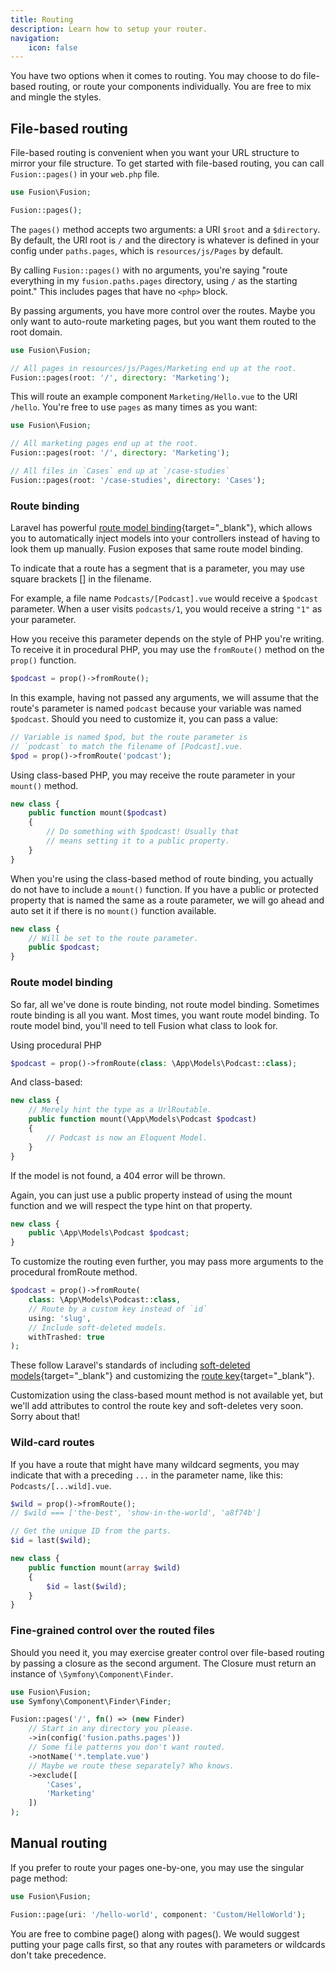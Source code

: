 ```yaml
---
title: Routing
description: Learn how to setup your router.
navigation:
    icon: false
---
```


You have two options when it comes to routing. You may choose to do file-based routing, or route your components individually. You are free to mix and mingle the styles.

## File-based routing

File-based routing is convenient when you want your URL structure to mirror your file structure. To get started with file-based routing, you can call `Fusion::pages()` in your `web.php` file.

```php [web.php]
use Fusion\Fusion;

Fusion::pages();
```

The `pages()` method accepts two arguments: a URI `$root` and a `$directory`. By default, the URI root is `/` and the directory is whatever is defined in your config under `paths.pages`, which is `resources/js/Pages` by default.

By calling `Fusion::pages()` with no arguments, you're saying "route everything in my `fusion.paths.pages` directory, using `/` as the starting point." This includes pages that have no `<php>` block.

By passing arguments, you have more control over the routes. Maybe you only want to auto-route marketing pages, but you want them routed to the root domain.
```php [web.php]
use Fusion\Fusion;

// All pages in resources/js/Pages/Marketing end up at the root.
Fusion::pages(root: '/', directory: 'Marketing');
```

This will route an example component `Marketing/Hello.vue` to the URI `/hello`. You're free to use `pages` as many times as you want:
```php [web.php]
use Fusion\Fusion;

// All marketing pages end up at the root.
Fusion::pages(root: '/', directory: 'Marketing');

// All files in `Cases` end up at `/case-studies`
Fusion::pages(root: '/case-studies', directory: 'Cases');
```

### Route binding

Laravel has powerful [route model binding](https://laravel.com/docs/routing#route-model-binding){target="_blank"}, which allows you to automatically inject models into your controllers instead of having to look them up manually. Fusion exposes that same route model binding.

To indicate that a route has a segment that is a parameter, you may use square brackets [] in the filename.

For example, a file name `Podcasts/[Podcast].vue` would receive a `$podcast` parameter. When a user visits `podcasts/1`, you would receive a string `"1"` as your parameter.

How you receive this parameter depends on the style of PHP you're writing. To receive it in procedural PHP, you may use the `fromRoute()` method on the `prop()` function.

```php
$podcast = prop()->fromRoute();
```

In this example, having not passed any arguments, we will assume that the route's parameter is named `podcast` because your variable was named `$podcast`. Should you need to customize it, you can pass a value:

```php
// Variable is named $pod, but the route parameter is
// `podcast` to match the filename of [Podcast].vue.
$pod = prop()->fromRoute('podcast');
```

Using class-based PHP, you may receive the route parameter in your `mount()` method.

```php
new class {
    public function mount($podcast)
    {
        // Do something with $podcast! Usually that
        // means setting it to a public property.
    }
}
```

When you're using the class-based method of route binding, you actually do not have to include a `mount()` function. If you have a public or protected property that is named the same as a route parameter, we will go ahead and auto set it if there is no `mount()` function available.

```php
new class {
    // Will be set to the route parameter.
    public $podcast;
}
```

### Route model binding

So far, all we've done is route binding, not route model binding. Sometimes route binding is all you want. Most times, you want route model binding. To route model bind, you'll need to tell Fusion what class to look for.

Using procedural PHP

```php
$podcast = prop()->fromRoute(class: \App\Models\Podcast::class);
```
And class-based:

```php
new class {
    // Merely hint the type as a UrlRoutable. 
    public function mount(\App\Models\Podcast $podcast)
    {
        // Podcast is now an Eloquent Model.
    }
}
```

If the model is not found, a 404 error will be thrown.

Again, you can just use a public property instead of using the mount function and we will respect the type hint on that property.

```php
new class {
    public \App\Models\Podcast $podcast;
}
```

To customize the routing even further, you may pass more arguments to the procedural fromRoute method.

```php
$podcast = prop()->fromRoute(
    class: \App\Models\Podcast::class,
    // Route by a custom key instead of `id`
    using: 'slug',
    // Include soft-deleted models. 
    withTrashed: true
);
```

These follow Laravel's standards of including [soft-deleted models](https://laravel.com/docs/routing#implicit-soft-deleted-models){target="_blank"} and customizing the [route key](https://laravel.com/docs/routing#customizing-the-default-key-name){target="_blank"}.

Customization using the class-based mount method is not available yet, but we'll add attributes to control the route key and soft-deletes very soon. Sorry about that!

### Wild-card routes

If you have a route that might have many wildcard segments, you may indicate that with a preceding `...` in the parameter name, like this: `Podcasts/[...wild].vue`.

```php
$wild = prop()->fromRoute();
// $wild === ['the-best', 'show-in-the-world', 'a8f74b']

// Get the unique ID from the parts.
$id = last($wild);
```
```php
new class {
    public function mount(array $wild) 
    {
        $id = last($wild);   
    }
}
```

### Fine-grained control over the routed files

Should you need it, you may exercise greater control over file-based routing by passing a closure as the second argument. The Closure must return an instance of `\Symfony\Component\Finder`.

```php
use Fusion\Fusion;
use Symfony\Component\Finder\Finder;

Fusion::pages('/', fn() => (new Finder)
    // Start in any directory you please.
    ->in(config('fusion.paths.pages'))
    // Some file patterns you don't want routed.
    ->notName('*.template.vue')
    // Maybe we route these separately? Who knows.
    ->exclude([
        'Cases',
        'Marketing'
    ])
);
```

## Manual routing

If you prefer to route your pages one-by-one, you may use the singular page method:
```php [web.php]
use Fusion\Fusion;

Fusion::page(uri: '/hello-world', component: 'Custom/HelloWorld');
```

You are free to combine page() along with pages(). We would suggest putting your page calls first, so that any routes with parameters or wildcards don't take precedence.




[//]: # (### Subtitles)

[//]: # ()
[//]: # (Use subtitles to divide sections further. They create a more detailed content hierarchy for better readability.)

[//]: # ()
[//]: # (::code-preview)

[//]: # (---)

[//]: # (class: "[&>div]:*:my-0")

[//]: # (---)

[//]: # (### Subtitles)

[//]: # ()
[//]: # (#code)

[//]: # (```mdc)

[//]: # (### Subtitles)

[//]: # (```)

[//]: # (::)

